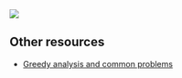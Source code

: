 <img src="https://user-images.githubusercontent.com/59721339/101522911-dfb15b80-39ad-11eb-9884-c55f935a0600.png" align="center" />

## Other resources
- [Greedy analysis and common problems](https://medium.com/algorithms-and-leetcode/greedy-algorithm-explained-using-leetcode-problems-80d6fee071c4)
